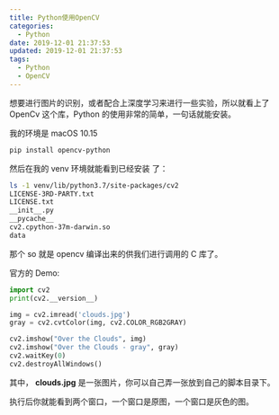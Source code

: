 ```yaml
---
title: Python使用OpenCV
categories:
  - Python
date: 2019-12-01 21:37:53
updated: 2019-12-01 21:37:53
tags: 
  - Python
  - OpenCV
---
```

想要进行图片的识别，或者配合上深度学习来进行一些实验，所以就看上了 OpenCv 这个库，Python 的使用非常的简单，一句话就能安装。

<!--more-->

我的环境是 macOS 10.15

```sh
pip install opencv-python
```

然后在我的 venv 环境就能看到已经安装 了：

```sh
ls -1 venv/lib/python3.7/site-packages/cv2
LICENSE-3RD-PARTY.txt
LICENSE.txt
__init__.py
__pycache__
cv2.cpython-37m-darwin.so
data
```

那个 so 就是 opencv 编译出来的供我们进行调用的 C 库了。

官方的 Demo:

```py
import cv2
print(cv2.__version__)

img = cv2.imread('clouds.jpg')
gray = cv2.cvtColor(img, cv2.COLOR_RGB2GRAY)

cv2.imshow("Over the Clouds", img)
cv2.imshow("Over the Clouds - gray", gray)
cv2.waitKey(0)
cv2.destroyAllWindows()

```

其中， **clouds.jpg** 是一张图片，你可以自己弄一张放到自己的脚本目录下。

执行后你就能看到两个窗口，一个窗口是原图，一个窗口是灰色的图。
